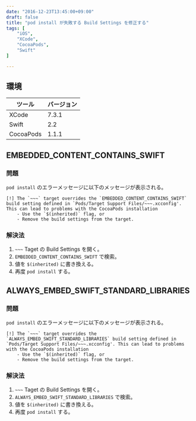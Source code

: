 ```yaml
---
date: "2016-12-23T13:45:00+09:00"
draft: false
title: "pod install が失敗する Build Settings を修正する"
tags: [
    "iOS",
    "XCode",
    "CocoaPods",
    "Swift"
]

---
```


## 環境

|ツール|バージョン|
|---|---|
|XCode|7.3.1|
|Swift|2.2|
|CocoaPods|1.1.1|

## EMBEDDED_CONTENT_CONTAINS_SWIFT

### 問題

`pod install` のエラーメッセージに以下のメッセージが表示される。

```
[!] The `~~~` target overrides the `EMBEDDED_CONTENT_CONTAINS_SWIFT` build setting defined in `Pods/Target Support Files/~~~.xcconfig'. This can lead to problems with the CocoaPods installation
    - Use the `$(inherited)` flag, or
    - Remove the build settings from the target.
```

### 解決法

1. `~~~` Taget の Build Settings を開く。
1.  `EMBEDDED_CONTENT_CONTAINS_SWIFT` で検索。
1. 値を `$(inherited)` に書き換える。
1. 再度 `pod install` する。


## ALWAYS_EMBED_SWIFT_STANDARD_LIBRARIES

### 問題

`pod install` のエラーメッセージに以下のメッセージが表示される。

```
[!] The `~~~` target overrides the `ALWAYS_EMBED_SWIFT_STANDARD_LIBRARIES` build setting defined in `Pods/Target Support Files/~~~.xcconfig'. This can lead to problems with the CocoaPods installation
    - Use the `$(inherited)` flag, or
    - Remove the build settings from the target.
```

### 解決法

1. `~~~` Taget の Build Settings を開く。
1.  `ALWAYS_EMBED_SWIFT_STANDARD_LIBRARIES` で検索。
1. 値を `$(inherited)` に書き換える。
1. 再度 `pod install` する。